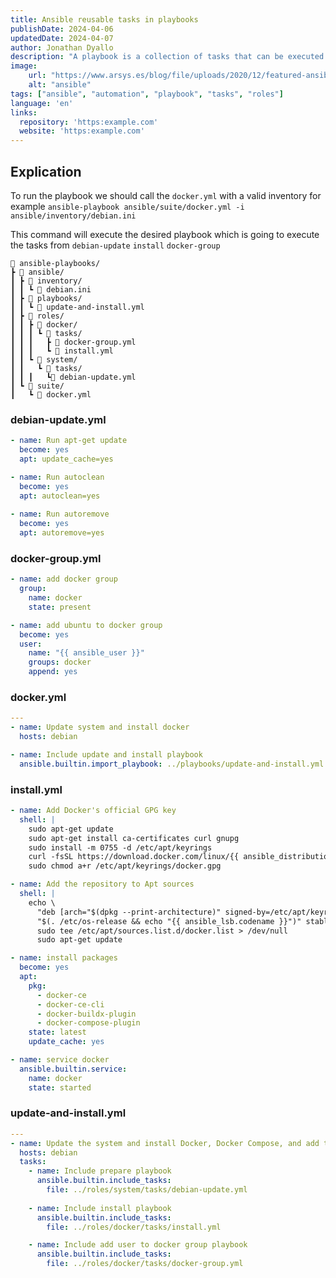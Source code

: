 ```yaml
---
title: Ansible reusable tasks in playbooks
publishDate: 2024-04-06
updatedDate: 2024-04-07
author: Jonathan Dyallo
description: "A playbook is a collection of tasks that can be executed on a host or a group of hosts. In this article, we will see how to create a playbook with reusable tasks."
image:
    url: "https://www.arsys.es/blog/file/uploads/2020/12/featured-ansible.jpg"
    alt: "ansible"
tags: ["ansible", "automation", "playbook", "tasks", "roles"]
language: 'en'
links:
  repository: 'https:example.com'
  website: 'https:example.com'
---
```


## Explication

To run the playbook we should call the `docker.yml` with a valid inventory for example `ansible-playbook ansible/suite/docker.yml -i ansible/inventory/debian.ini`

This command will execute the desired playbook which is going to execute the tasks from `debian-update` `install` `docker-group`

```
🌳 ansible-playbooks/
┣ 📁 ansible/
┃ ┣ 📁 inventory/
┃ ┃ ┗ 📄 debian.ini
┃ ┣ 📁 playbooks/
┃ ┃ ┗ 📄 update-and-install.yml
┃ ┣ 📁 roles/
┃ ┃ ┣ 📁 docker/
┃ ┃ ┃ ┗ 📁 tasks/
┃ ┃ ┃   ┣ 📄 docker-group.yml
┃ ┃ ┃   ┗ 📄 install.yml
┃ ┃ ┗ 📁 system/
┃ ┃   ┗ 📁 tasks/
┃ ┃ ┃   ┗📄 debian-update.yml
┃ ┗ 📁 suite/
┃   ┗ 📄 docker.yml
```

### debian-update.yml

```yaml
- name: Run apt-get update
  become: yes
  apt: update_cache=yes

- name: Run autoclean
  become: yes
  apt: autoclean=yes
  
- name: Run autoremove
  become: yes
  apt: autoremove=yes
  ```

### docker-group.yml

```yaml
- name: add docker group
  group:
    name: docker
    state: present

- name: add ubuntu to docker group
  become: yes
  user:
    name: "{{ ansible_user }}"
    groups: docker
    append: yes
```

### docker.yml

```yaml
---
- name: Update system and install docker
  hosts: debian

- name: Include update and install playbook
  ansible.builtin.import_playbook: ../playbooks/update-and-install.yml
```

### install.yml

```yaml
- name: Add Docker's official GPG key
  shell: |
    sudo apt-get update
    sudo apt-get install ca-certificates curl gnupg
    sudo install -m 0755 -d /etc/apt/keyrings
    curl -fsSL https://download.docker.com/linux/{{ ansible_distribution | lower }}/gpg | sudo gpg --dearmor -o /etc/apt/keyrings/docker.gpg
    sudo chmod a+r /etc/apt/keyrings/docker.gpg

- name: Add the repository to Apt sources
  shell: |
    echo \
      "deb [arch="$(dpkg --print-architecture)" signed-by=/etc/apt/keyrings/docker.gpg] https://download.docker.com/linux/{{ ansible_distribution | lower }} \
      "$(. /etc/os-release && echo "{{ ansible_lsb.codename }}")" stable" | \
      sudo tee /etc/apt/sources.list.d/docker.list > /dev/null
      sudo apt-get update

- name: install packages
  become: yes
  apt:
    pkg:
      - docker-ce
      - docker-ce-cli
      - docker-buildx-plugin
      - docker-compose-plugin
    state: latest
    update_cache: yes

- name: service docker
  ansible.builtin.service:
    name: docker
    state: started
```

### update-and-install.yml

```yaml
---
- name: Update the system and install Docker, Docker Compose, and add the current user to the Docker group
  hosts: debian
  tasks:
    - name: Include prepare playbook
      ansible.builtin.include_tasks:
        file: ../roles/system/tasks/debian-update.yml
    
    - name: Include install playbook
      ansible.builtin.include_tasks:
        file: ../roles/docker/tasks/install.yml

    - name: Include add user to docker group playbook
      ansible.builtin.include_tasks:
        file: ../roles/docker/tasks/docker-group.yml
```
